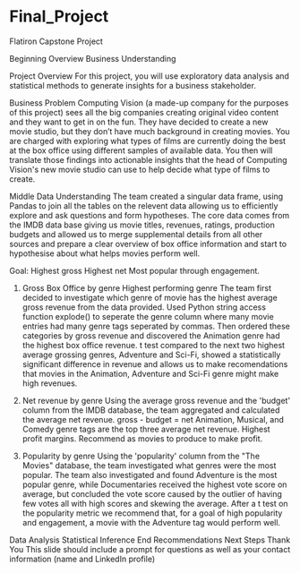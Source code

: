 # Final_Project
Flatiron Capstone Project


Beginning
Overview
Business Understanding

Project Overview
For this project, you will use exploratory data analysis and statistical methods to generate insights for a business stakeholder.

Business Problem
Computing Vision (a made-up company for the purposes of this project) sees all the big companies creating original video content and they want to get in on the fun. They have decided to create a new movie studio, but they don’t have much background in creating movies. You are charged with exploring what types of films are currently doing the best at the box office using different samples of available data. You then will translate those findings into actionable insights that the head of Computing Vision's new movie studio can use to help decide what type of films to create.

Middle
Data Understanding
The team created a singular data frame, using Pandas to join all the tables on the relevent data allowing us to efficiently explore and ask questions and form hypotheses.  The core data comes from the IMDB data base giving us movie titles, revenues, ratings, production budgets and allowed us to merge supplemental details from all other sources and prepare a clear overview of box office information and start to hypothesise about what helps movies perform well.


Goal:
Highest gross
Highest net
Most popular through engagement.


1. Gross Box Office by genre
    Highest performing genre
    The team first decided to investigate which genre of movie has the highest average gross revenue from the data provided.
    Used Python string access function explode() to seperate the genre column where many movie entries had many genre tags seperated by commas.
    Then ordered these categories by gross revenue and discovered the Animation genre had the highest box office revenue.
    t test compared to the next two highest average grossing genres, Adventure and Sci-Fi, showed a statistically significant difference in revenue and allows us to make recomendations that movies in the Animation, Adventure and Sci-Fi genre might make high revenues.
    

2.  Net revenue by genre
    Using the average gross revenue and the 'budget' column from the IMDB database, the team aggregated and calculated the average net revenue. gross - budget = net
    Animation, Musical, and Comedy genre tags are the top three average net revenue. Highest profit margins.  Recommend as movies to produce to make profit.


3. Popularity by genre
    Using the 'popularity' column from the "The Movies" database, the team investigated what genres were the most popular. The team also investigated and found Adventure is the most popular genre, while Documentaries received the highest vote score on average, but concluded the vote score caused by the outlier of having few votes all with high scores and skewing the average.  After a t test on the popularity metric we recommend that, for a goal of high popularity and engagement, a movie with the Adventure tag would perform well.
    
    
    
    
    
    
    
Data Analysis
Statistical Inference
End
Recommendations
Next Steps
Thank You
This slide should include a prompt for questions as well as your contact information (name and LinkedIn profile)
